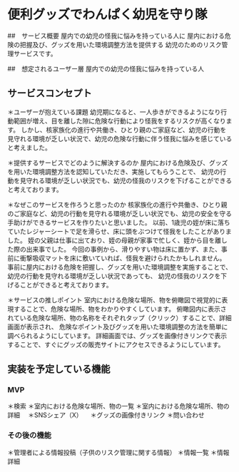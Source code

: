 # 便利グッズでわんぱく幼児を守り隊

##　サービス概要
屋内での幼児の怪我に悩みを持っている人に
屋内における危険の把握及び、グッズを用いた環境調整方法を提供する
幼児のためのリスク管理サービスです。

##　想定されるユーザー層
屋内での幼児の怪我に悩みを持っている人

## サービスコンセプト
＊ユーザーが抱えている課題
幼児期になると、一人歩きができるようになり行動範囲が増え、目を離した隙に危険な行動により怪我をするリスクが高くなります。
しかし、核家族化の進行や共働き、ひとり親のご家庭など、幼児の行動を見守れる環境が乏しい状況で、幼児の危険な行動に伴う怪我に悩みを感じていると考えました。

＊提供するサービスでどのように解決するのか
屋内における危険及び、グッズを用いた環境調整方法を認知していただき、実施してもらうことで、
幼児の行動を見守れる環境が乏しい状況でも、幼児の怪我のリスクを下げることができると考えております。

＊なぜこのサービスを作ろうと思ったのか
核家族化の進行や共働き、ひとり親のご家庭など、幼児の行動を見守れる環境が乏しい状況でも、幼児の安全を守る手助けができるサービスを作りたいと思いました。
以前、1歳児の姪が床に落ちていたレジャーシートで足を滑らせ、床に頭をぶつけて怪我をしたことがありました。
姪の父親は仕事に出ており、姪の母親が家事で忙しく、姪から目を離した際の出来事でした。
今回の事例から、滑りやすい物は床に置かず、また、事前に衝撃吸収マットを床に敷いていれば、怪我を避けられたかもしれません。
事前に屋内における危険を把握し、グッズを用いた環境調整を実施することで、幼児の行動を見守れる環境が乏しい状況であっても、
幼児の怪我のリスクを下げることができると考えております。

＊サービスの推しポイント
室内における危険な場所、物を俯瞰図で視覚的に表現することで、危険な場所、物をわかりやすくしています。
俯瞰図内に表示されている危険な場所、物の名称をそれぞれタップ（クリック）することで、詳細画面が表示され、
危険なポイント及びグッズを用いた環境調整の方法を簡単に調べられるようにしています。
詳細画面では、グッズを画像付きリンクで表示することで、すぐにグッズの販売サイトにアクセスできるようにしています。

## 実装を予定している機能
### MVP
＊検索
＊室内における危険な場所、物の一覧
＊室内における危険な場所、物の詳細
　＊SNSシェア（X）
　＊グッズの画像付きリンク
＊問い合わせ

### その後の機能
＊管理者による情報投稿（子供のリスク管理に関する情報）
  ＊情報一覧
  ＊情報詳細
